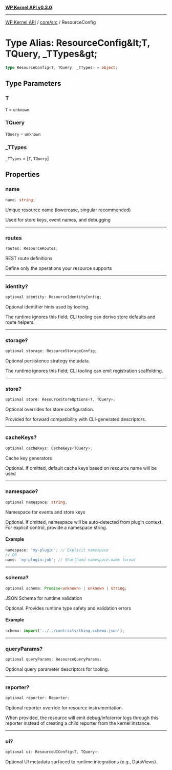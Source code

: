 [**WP Kernel API v0.3.0**](../../../README.md)

---

[WP Kernel API](../../../README.md) / [core/src](../README.md) / ResourceConfig

# Type Alias: ResourceConfig\&lt;T, TQuery, \_TTypes\&gt;

```ts
type ResourceConfig<T, TQuery, _TTypes> = object;
```

## Type Parameters

### T

`T` = `unknown`

### TQuery

`TQuery` = `unknown`

### \_TTypes

`_TTypes` = \[`T`, `TQuery`\]

## Properties

### name

```ts
name: string;
```

Unique resource name (lowercase, singular recommended)

Used for store keys, event names, and debugging

---

### routes

```ts
routes: ResourceRoutes;
```

REST route definitions

Define only the operations your resource supports

---

### identity?

```ts
optional identity: ResourceIdentityConfig;
```

Optional identifier hints used by tooling.

The runtime ignores this field; CLI tooling can derive store defaults and route helpers.

---

### storage?

```ts
optional storage: ResourceStorageConfig;
```

Optional persistence strategy metadata.

The runtime ignores this field; CLI tooling can emit registration scaffolding.

---

### store?

```ts
optional store: ResourceStoreOptions<T, TQuery>;
```

Optional overrides for store configuration.

Provided for forward compatibility with CLI-generated descriptors.

---

### cacheKeys?

```ts
optional cacheKeys: CacheKeys<TQuery>;
```

Cache key generators

Optional. If omitted, default cache keys based on resource name will be used

---

### namespace?

```ts
optional namespace: string;
```

Namespace for events and store keys

Optional. If omitted, namespace will be auto-detected from plugin context.
For explicit control, provide a namespace string.

#### Example

```ts
namespace: 'my-plugin'; // Explicit namespace
// OR
name: 'my-plugin:job'; // Shorthand namespace:name format
```

---

### schema?

```ts
optional schema: Promise<unknown> | unknown | string;
```

JSON Schema for runtime validation

Optional. Provides runtime type safety and validation errors

#### Example

```ts
schema: import('../../contracts/thing.schema.json');
```

---

### queryParams?

```ts
optional queryParams: ResourceQueryParams;
```

Optional query parameter descriptors for tooling.

---

### reporter?

```ts
optional reporter: Reporter;
```

Optional reporter override for resource instrumentation.

When provided, the resource will emit debug/info/error logs through this
reporter instead of creating a child reporter from the kernel instance.

---

### ui?

```ts
optional ui: ResourceUIConfig<T, TQuery>;
```

Optional UI metadata surfaced to runtime integrations (e.g., DataViews).
